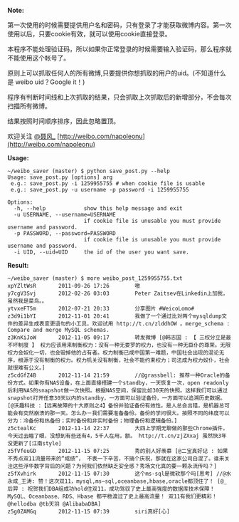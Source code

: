 **Note:**

第一次使用的时候需要提供用户名和密码，只有登录了才能获取微博内容。第一次使用以后，只要cookie有效，就可以使用cookie直接登录。

本程序不能处理验证码，所以如果你正常登录的时候需要输入验证码，那么程序就不能使用这个帐号了。

原则上可以抓取任何人的所有微博,只要提供你想抓取的用户的uid。(不知道什么是 weibo uid？Google it！)

程序有判断时间线和上次抓取的结果，只会抓取上次抓取后的新增部分，不会每次扫描所有微博。

结果按照时间顺序排序，因此忽略置顶。

欢迎关注 [@聂风_](http://weibo.com/napoleonu) [http://weibo.com/napoleonu](http://weibo.com/napoleonu)

**Usage:**

    ~/weibo_saver (master) $ python save_post.py --help
    Usage: save_post.py [options] arg 
     e.g.: save_post.py -i 1259955755 # when cookie file is usable 
     e.g.: save_post.py -u username -p password -i 1259955755
    
    Options:
      -h, --help            show this help message and exit
      -u USERNAME, --username=USERNAME
                            if cookie file is unusable you must provide username and password.
      -p PASSWORD, --password=PASSWORD
                            if cookie file is unusable you must provide username and password.
      -i UID, --uid=UID     the id of the user you want save.

**Result:**

    ~/weibo_saver (master) $ more weibo_post_1259955755.txt 
    xpYZltWsR       2011-09-26 17:26        嗷 
    y7cgV3Svj       2012-02-26 03:03        Peter Zaitsev在Linkedin上加我，虽然我是菜鸟。。 
    ytvxeFT5m       2012-07-21 20:33        分享图片 #WeicoLomo# 
    z3d9i1bYI       2012-11-01 20:41        我做了一个通过比对两个mysqldump文件的差异生成表变更语句的小工具，欢迎试用 http://t.cn/zlddhOW 。merge_schema : Compare and merge MySQL schemas. 
    z3KnKiJoW       2012-11-05 09:17        转发微博 [@韩志国 : 【 三权分立是最不坏制度 】 权力应该用来制衡权力：没有一种无娄罗的权力，也没有一种无臣仆的尊荣。无限权力会奴化一切，也会毁掉他的占有者。权力制衡已成中国第一难题，中国社会出现的混论无序，根源于没有制衡的权力。权力机关没有制衡，社会不能约束权力；司法成为权力奴仆，社会就很难有公义。]
    z5cdGfZ4B       2012-11-14 21:59        //@grassbell: 推荐一种Oracle的备份方式。如果你有NAS设备，在上面直接搭建一个standby，一天恢复一次，open readonly 后利用NAS的snapshot做一次快照。根据NAS空间，保留比如30天的快照。这样我们可以通过snapshot打开任意30天以内的standby，一方面可以验证备份，一方面可以追溯历史数据。 [@沃趣科技 :【远离故障的十大原则之4】备份并验证备份有效性。是人总会出错，是机器总可能会有突然崩溃的那一天。怎么办－我们需要准备备份。备份的学问很大。按照不同的纬度可以分为：冷备份和热备份；实时备份和非实时备份；物理备份和逻辑备份。]
    z5ctealKc       2012-11-14 22:37        大四上学期无聊做的那些Chrome插件，今天过去瞄了眼，没想到有些还有4，5千人在用，额。 http://t.cn/zjZXxaj 虽然快3年没更新了[江南style] 
    z5fVfeuGD       2012-11-15 07:25        秀的别人好羡慕 [@二宝真好记 : 如果不秀点双11流量带来的“成绩”， 不表一下辛苦，不搞个庆祝，那就在这家公司白混了。谁来关注这些浮华数字背后的问题？为何我们依然缺乏安全感？秀场文化真的要一颗永流传吗？]
    z5fXvhirk       2012-11-15 07:30        这个ms-sql是微软那个吗[思考] //@水永成_王涛: 赞！这次双11，mysql,ms—sql,oceanbase,hbase,oracle都顶住了！ [@_后羿 : 祝贺我们DBA组成功hold住双11，成功驾驭了史上最高强度的数据库技术保障！MySQL、Oceanbase、RDS、Hbase 都平稳渡过了史上最高流量！ 双11有我们更精彩！ @hellodba @tb天羽 @AlibabaDBA]
    z5g0ZAMGq       2012-11-15 07:39        siri真好[心] 
